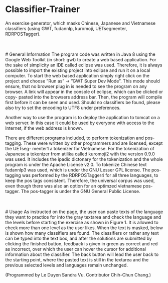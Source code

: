 # Classifier-Trainer
An exercise generator, which masks Chinese, Japanese and Vietnamese classifiers (using GWT, fudannlp, kuromoji, UETsegmenter, RDRPOSTagger).

<br />
<br />
# General Information
The program code was written in Java 8 using the Google Web Toolkit (in short: gwt) to create a web based application. For the sake of simplicity an IDE called eclipse was used. Therefore, it is always possible to import the existing project into eclipse and run it on a local computer. To start the web based application simply right click on the project and choose ”Run as” → ”GWT Super Dev Mode”. This mode should ensure, that no browser plug in is needed to see the program on any browser. A link will appear in the console of eclipse, which can be clicked or copy- pasted into the browsers address bar. Then, the program will compile first before it can be seen and used. Should no classifiers be found, please also try to set the encoding to UTF8 under preferences.

Another way to use the program is to deploy the application to tomcat on a web server. In this case it could be used by everyone with access to the Internet, if the web address is known.

There are different programs included, to perform tokenization and pos-tagging. These were written by other programmers and are licensed, except the UETseg- menter1 a tokenizer for Vietnamese. For the tokenization of Japanese a tokenizer from atilika called kuromoji2 with the version 0.9.0 was used. It includes the ipadic dictonary for the tokenization and the whole program is under the Apache License v2.0. To tokenize Chinese text fudannlp3 was used, which is under the GNU Lesser GPL license. The pos-tagging was performed by the RDRPOSTagger4 for all three languages, to keep the pos tags consistent. Therefore, the universal corpus was used, even though there was also an option for an optimzed vietnamese pos-tagger. The pos-tagger is under the GNU General Public License.

<br />
<br />
# Usage
As instructed on the page, the user can paste texts of the language they want to practice for into the gray textarea and check the language and the levels before starting the exercise as shown in Figure 1. It is allowed to check more than one level as the user likes. When the text is masked, below is shown how many classifiers are found. The classifiers or rather any text can be typed into the text box, and after the solutions are submitted by clicking the finished button, feedback is given in green as correct and red as incorrect, over which the user can hover the cursor for additional information about the classifier. The back button will lead the user back to the starting point, where the pasted text is still in the textarea and the previous selected levels and languages remain unchanged.

<br />

(Programmed by Le Duyen Sandra Vu. Contributor Chih-Chun Chang.)
